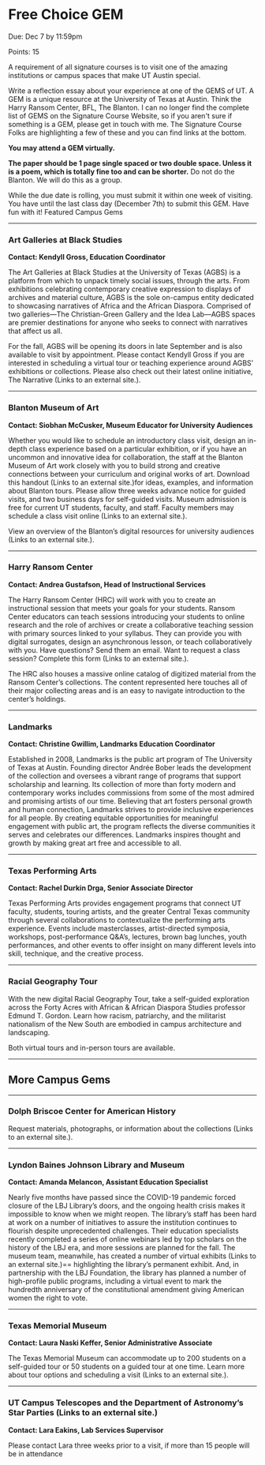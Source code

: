 ﻿<!--2020-11-30-UGS-GF-->

# Free Choice GEM

Due: Dec 7 by 11:59pm

Points: 15

A requirement of all signature courses is to visit one of the amazing institutions or campus spaces that make UT Austin special.

Write a reflection essay about your experience at one of the GEMS of UT. A GEM is a unique resource at the University of Texas at Austin. Think the Harry Ransom Center, BFL, The Blanton. I can no longer find the complete list of GEMS on the Signature Course Website, so if you aren't sure if something is a GEM, please get in touch with me. The Signature Course Folks are highlighting a few of these and you can find links at the bottom.

**You may attend a GEM virtually.**

**The paper should be 1 page single spaced or two double space. Unless it is a poem, which is totally fine too and can be shorter.** Do not do the Blanton. We will do this as a group.

While the due date is rolling, you must submit it within one week of visiting. You have until the last class day (December 7th) to submit this GEM. Have fun with it!
Featured Campus Gems

---

### **Art Galleries at Black Studies**

**Contact: Kendyll Gross, Education Coordinator**

The Art Galleries at Black Studies at the University of Texas (AGBS) is a platform from which to unpack timely social issues, through the arts. From exhibitions celebrating contemporary creative expression to displays of archives and material culture, AGBS is the sole on-campus entity dedicated to showcasing narratives of Africa and the African Diaspora. Comprised of two galleries—The Christian-Green Gallery and the Idea Lab—AGBS spaces are premier destinations for anyone who seeks to connect with narratives that affect us all.

For the fall, AGBS will be opening its doors in late September and is also available to visit by appointment. Please contact Kendyll Gross if you are interested in scheduling a virtual tour or teaching experience around AGBS’ exhibitions or collections. Please also check out their latest online initiative, The Narrative (Links to an external site.).

---

### **Blanton Museum of Art**

**Contact: Siobhan McCusker, Museum Educator for University Audiences**

Whether you would like to schedule an introductory class visit, design an in-depth class experience based on a particular exhibition, or if you have an uncommon and innovative idea for collaboration, the staff at the Blanton Museum of Art work closely with you to build strong and creative connections between your curriculum and original works of art. Download this handout (Links to an external site.)for ideas, examples, and information about Blanton tours. Please allow three weeks advance notice for guided visits, and two business days for self-guided visits. Museum admission is free for current UT students, faculty, and staff. Faculty members may schedule a class visit online (Links to an external site.).

View an overview of the Blanton’s digital resources for university audiences (Links to an external site.).

---

### **Harry Ransom Center**

**Contact: Andrea Gustafson, Head of Instructional Services**

The Harry Ransom Center (HRC) will work with you to create an instructional session that meets your goals for your students. Ransom Center educators can teach sessions introducing your students to online research and the role of archives or create a collaborative teaching session with primary sources linked to your syllabus. They can provide you with digital surrogates, design an asynchronous lesson, or teach collaboratively with you. Have questions? Send them an email. Want to request a class session? Complete this form (Links to an external site.).

The HRC also houses a massive online catalog of digitized material from the Ransom Center’s collections. The content represented here touches all of their major collecting areas and is an easy to navigate introduction to the center’s holdings.

---

### **Landmarks**

**Contact: Christine Gwillim, Landmarks Education Coordinator**

Established in 2008, Landmarks is the public art program of The University of Texas at Austin. Founding director Andrée Bober leads the development of the collection and oversees a vibrant range of programs that support scholarship and learning. Its collection of more than forty modern and contemporary works includes commissions from some of the most admired and promising artists of our time. Believing that art fosters personal growth and human connection, Landmarks strives to provide inclusive experiences for all people. By creating equitable opportunities for meaningful engagement with public art, the program reflects the diverse communities it serves and celebrates our differences. Landmarks inspires thought and growth by making great art free and accessible to all.

---

### **Texas Performing Arts**

**Contact: Rachel Durkin Drga, Senior Associate Director**

Texas Performing Arts provides engagement programs that connect UT faculty, students, touring artists, and the greater Central Texas community through several collaborations to contextualize the performing arts experience. Events include masterclasses, artist-directed symposia, workshops, post-performance Q&A’s, lectures, brown bag lunches, youth performances, and other events to offer insight on many different levels into skill, technique, and the creative process.

---

### **Racial Geography Tour**

With the new digital Racial Geography Tour, take a self-guided exploration across the Forty Acres with African & African Diaspora Studies professor Edmund T. Gordon. Learn how racism, patriarchy, and the militarist nationalism of the New South are embodied in campus architecture and landscaping.

Both virtual tours and in-person tours are available.

---

## **More Campus Gems**

---

### **Dolph Briscoe Center for American History**

Request materials, photographs, or information about the collections (Links to an external site.).

---

### **Lyndon Baines Johnson Library and Museum**

**Contact: Amanda Melancon, Assistant Education Specialist**

Nearly five months have passed since the COVID-19 pandemic forced closure of the LBJ Library’s doors, and the ongoing health crisis makes it impossible to know when we might reopen. The library’s staff has been hard at work on a number of initiatives to assure the institution continues to flourish despite unprecedented challenges. Their education specialists recently completed a series of online webinars led by top scholars on the history of the LBJ era, and more sessions are planned for the fall. The museum team, meanwhile, has created a number of virtual exhibits (Links to an external site.)== highlighting the library’s permanent exhibit. And, in partnership with the LBJ Foundation, the library has planned a number of high-profile public programs, including a virtual event to mark the hundredth anniversary of the constitutional amendment giving American women the right to vote.

---

### **Texas Memorial Museum**

**Contact: Laura Naski Keffer, Senior Administrative Associate**

The Texas Memorial Museum can accommodate up to 200 students on a self-guided tour or 50 students on a guided tour at one time. Learn more about tour options and scheduling a visit (Links to an external site.).

---

### **UT Campus Telescopes and the Department of Astronomy’s Star Parties (Links to an external site.)**

**Contact: Lara Eakins, Lab Services Supervisor**

Please contact Lara three weeks prior to a visit, if more than 15 people will be in attendance
